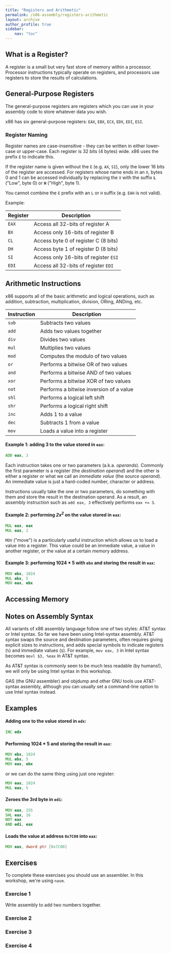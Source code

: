 ```yaml
---
title: "Registers and Arithmetic"
permalink: /x86-assembly/registers-arithmetic
layout: archive
author_profile: true
sidebar:
    nav: "toc"
---
```


## What is a Register?

A register is a small but very fast store of memory within a processor.
Processor instructions typically operate on registers, and processors use
registers to store the results of calculations.

## General-Purpose Registers

The general-purpose registers are registers which you can use in your assembly
code to store whatever data you wish.

x86 has six general-purpose registers: `EAX`, `EBX`, `ECX`, `EDX`, `EDI`, `ESI`.

### Register Naming

Register names are case-insensitive - they can be written in either lower-case or upper-case.
Each register is 32 bits (4 bytes) wide. x86 uses the prefix `E` to indicate this.

If the register name is given without the `E` (e.g. `AX`, `SI`), only the lower 16 bits of the register are accessed.
For registers whose name ends in an `X`, bytes 0 and 1 can be accessed individually by replacing the `X`
with the suffix **`L`** ("Low", byte 0) or **`H`** ("High", byte 1).

You cannot combine the `E` prefix with an `L` or `H` suffix (e.g. `EAH` is not valid).

Example:

| Register | Description |
| -------- | ----------- |
| `EAX` | Access all 32-bits of register A |
| `BX` | Access only 16-bits of register B |
| `CL` | Access byte 0 of register C (8 bits) |
| `DH` | Access byte 1 of register D (8 bits) |
| `SI` | Access only 16-bits of register `ESI` |
| `EDI` | Access all 32-bits of register `EDI` |


## Arithmetic Instructions

x86 supports all of the basic arithmetic and logical operations, such as addition, subtraction,
multiplication, division, ORing, ANDing, etc.

| Instruction | Description |
| ----------- | ----------- |
| `sub` | Subtracts two values |
| `add` | Adds two values together |
| `div` | Divides two values |
| `mul` | Multiplies two values |
| `mod` | Computes the modulo of two values |
| `or` | Performs a bitwise OR of two values |
| `and` | Performs a bitwise AND of two values |
| `xor` | Performs a bitwise XOR of two values |
| `not` | Performs a bitwise inversion of a value |
| `shl` | Performs a logical left shift |
| `shr` | Performs a logical right shift |
| `inc` | Adds 1 to a value |
| `dec` | Subtracts 1 from a value |
| `mov` | Loads a value into a register |

#### Example 1: adding 3 to the value stored in `eax`:

```asm
ADD eax, 3
```

Each instruction takes one or two parameters (a.k.a. _operands_). Commonly the first parameter is a register (the _destination operand_) and the other is either a register or what we call an _immediate value_ (the _source operand_). An immediate value is just a hard-coded number, character or address.

Instructions usually take the one or two parameters, do something with them and store the result in the destination operand.
As a result, an assembly instruction such as `add eax, 3` effectively performs `eax += 3`.

#### Example 2: performing _2x<sup>2</sup>_ on the value stored in `eax`:
```asm
MUL eax, eax
MUL eax, 2
```

`MOV` ("move") is a particularly useful instruction which allows us to load a value into a register. This value could be an immediate value, a value in another register, or the value at a certain memory address.

#### Example 3: performing 1024 * 5 with `ebx` and storing the result in `eax`:
```asm
MOV ebx, 1024
MUL ebx, 5
MOV eax, ebx
```

## Accessing Memory

## Notes on Assembly Syntax

All variants of x86 assembly language follow one of two styles: AT&T syntax or Intel syntax.
So far we have been using Intel-syntax assembly. AT&T syntax swaps the source and destination parameters,
often requires giving explicit sizes to instructions, and adds special symbols to indicate registers (`%`) and
immediate values (`$`). For example, `mov eax, 3` in Intel syntax becomes `movl $3, %eax` in AT&T syntax.

As AT&T syntax is commonly seen to be much less readable (by humans!), we will only be using Intel syntax in this workshop.

GAS (the GNU assembler) and objdump and other GNU tools use AT&T-syntax assembly, although you can usually set a command-line option to use Intel syntax instead.

## Examples

#### Adding one to the value stored in `edx`:
```asm
INC edx
```

#### Performing 1024 * 5 and storing the result in `eax`:
```asm
MOV ebx, 1024
MUL ebx, 5
MOV eax, ebx
```

or we can do the same thing using just one register:

```asm
MOV eax, 1024
MUL eax, 5
```

#### Zeroes the 3rd byte in `edi`:
```asm
MOV eax, 255
SHL eax, 16
NOT eax
AND edi, eax
```

#### Loads the value at address `0x7C00` into `eax`:
```asm
MOV eax, dword ptr [0x7C00]
```

## Exercises

To complete these exercises you should use an assembler. In this workshop, we're using `nasm`.

### Exercise 1

Write assembly to add two numbers together.

### Exercise 2

### Exercise 3

### Exercise 4

